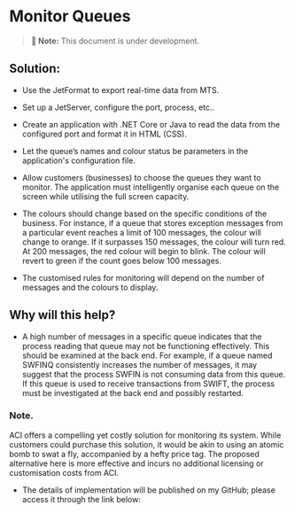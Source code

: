 # Monitor Queues 

> **📌 Note:** This document is under development.

 
## Solution:

- Use the JetFormat to export real-time data from MTS.

- Set up a JetServer, configure the port, process, etc..

- Create an application with .NET Core or Java to read the data from the configured port and format it in HTML (CSS).

- Let the queue’s names and colour status be parameters in the application's configuration file.

- Allow customers (businesses) to choose the queues they want to monitor. The application must intelligently organise each queue on the screen while utilising the full screen capacity.

- The colours should change based on the specific conditions of the business. For instance, if a queue that stores exception messages from a particular event reaches a limit of 100 messages, the colour will change to orange. If it surpasses 150 messages, the colour will turn red. At 200 messages, the red colour will begin to blink. The colour will revert to green if the count goes below 100 messages.

- The customised rules for monitoring will depend on the number of messages and the colours to display.
 
## Why will this help? 
- A high number of messages in a specific queue indicates that the process reading that queue may not be functioning effectively. This should be examined at the back end. For example, if a queue named SWFINQ consistently increases the number of messages, it may suggest that the process SWFIN is not consuming data from this queue. If this queue is used to receive transactions from SWIFT, the process must be investigated at the back end and possibly restarted.

### Note.
ACI offers a compelling yet costly solution for monitoring its system. While customers could purchase this solution, it would be akin to using an atomic bomb to swat a fly, accompanied by a hefty price tag. The proposed alternative here is more effective and incurs no additional licensing or customisation costs from ACI.

- The details of implementation will be published on my GitHub; please access it through the link below:
